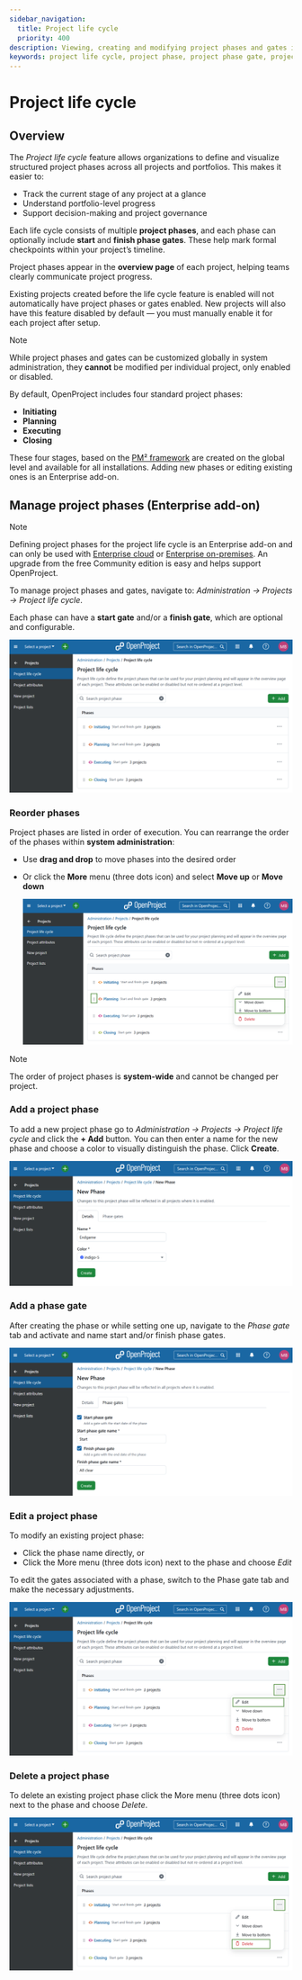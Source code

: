 ```yaml
---
sidebar_navigation:
  title: Project life cycle
  priority: 400
description: Viewing, creating and modifying project phases and gates in OpenProject
keywords: project life cycle, project phase, project phase gate, project settings
---
```


# Project life cycle

## Overview

The *Project life cycle* feature allows organizations to define and visualize structured project phases across all projects and portfolios. This makes it easier to:

- Track the current stage of any project at a glance
- Understand portfolio-level progress
- Support decision-making and project governance

Each life cycle consists of multiple **project phases**, and each phase can optionally include **start** and **finish phase gates**. These help mark formal checkpoints within your project’s timeline.

Project phases appear in the **overview page** of each project, helping teams clearly communicate project progress.

Existing projects created before the life cycle feature is enabled will not automatically have project phases or gates enabled. New projects will also have this feature disabled by default — you must manually enable it for each project after setup.

> [!NOTE]
>
> While project phases and gates can be customized globally in system administration, they **cannot** be modified per individual project, only enabled or disabled.

By default, OpenProject includes four standard project phases:
- **Initiating**
- **Planning**
- **Executing**
- **Closing**

These four stages, based on the [PM² framework](https://www.openproject.org/pm2/) are created on the global level and available for all installations. Adding new phases or editing existing ones is an Enterprise add-on. 

## Manage project phases (Enterprise add-on)

> [!NOTE]
> Defining project phases for the project life cycle is an Enterprise add-on and can only be used with [Enterprise cloud](../../../enterprise-guide/enterprise-cloud-guide/)
> or [Enterprise on-premises](../../../enterprise-guide/enterprise-on-premises-guide/). An upgrade from the free Community edition is easy and helps support OpenProject.

To manage project phases and gates, navigate to:  *Administration → Projects → Project life cycle*.

Each phase can have a **start gate** and/or a **finish gate**, which are optional and configurable.

![Project phases listed in OpenProject administration](openproject_userguide_project_settings_life_cycle.png)

### Reorder phases

Project phases are listed in order of execution. You can rearrange the order of the phases within **system administration**:

- Use **drag and drop** to move phases into the desired order

- Or click the **More** menu (three dots icon) and select **Move up** or **Move down**

  ![Reorder project phases under OpenProject system settings](openproject_userguide_project_settings_life_cycle_move.png)

> [!NOTE]
>
> The order of project phases is **system-wide** and cannot be changed per project.

### Add a project phase 

To add a new project phase go to *Administration → Projects → Project life cycle* and click the **+ Add** button. You can then enter a name for the new phase and choose a color to visually distinguish the phase. Click **Create**. 

![Add a new project phase under project life cycles in OpenProject system administration](openproject_userguide_project_settings_life_cycle_add_new.png)

### Add a phase gate

After creating the phase or while setting one up, navigate to the *Phase gate* tab and activate and name start and/or finish phase gates. 

![Add phase gates under project life cycle settings in OpenProject administration](openproject_userguide_project_settings_life_cycle_add_new_gates.png)

### Edit a project phase

To modify an existing project phase:

- Click the phase name directly, or
- Click the More menu (three dots icon) next to the phase and choose *Edit*

To edit the gates associated with a phase, switch to the Phase gate tab and make the necessary adjustments.

![Edit project phases under OpenProject system settings](openproject_userguide_project_settings_life_cycle_edit.png)

### Delete a project phase

To delete an existing project phase click the More menu (three dots icon) next to the phase and choose *Delete*.

![Delete project phases under OpenProject system settings](openproject_userguide_project_settings_life_cycle_delete.png)